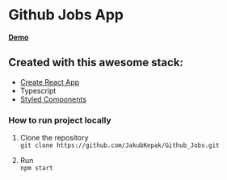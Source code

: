 # Github Jobs App

[**Demo**](https://hopeful-yonath-625a63.netlify.app/)

## Created with this awesome stack:   
-   [Create React App](https://create-react-app.dev/)
-   Typescript
-   [Styled Components](https://styled-components.com/)

### How to run project locally  
1. Clone the repository  
`git clone https://github.com/JakubKepak/Github_Jobs.git`

2. Run   
   `npm start`